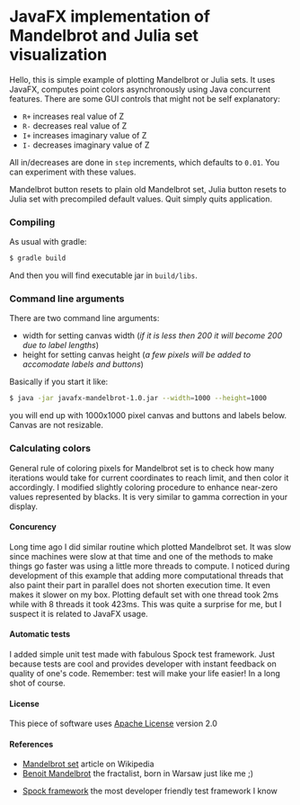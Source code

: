 # JavaFX implementation of Mandelbrot and Julia set visualization

Hello, this is simple example of plotting Mandelbrot or Julia sets. It uses JavaFX, computes point colors asynchronously using Java concurrent features. There are some GUI controls that might not be self explanatory:

- `R+` increases real value of Z
- `R-` decreases real value of Z
- `I+` increases imaginary value of Z
- `I-` decreases imaginary value of Z

All in/decreases are done in `step` increments, which defaults to `0.01`. You can experiment with these values.

Mandelbrot button resets to plain old Mandelbrot set, Julia button resets to Julia set with precompiled default values. Quit simply quits application.

### Compiling

As usual with gradle:
```bash
$ gradle build
````
And then you will find executable jar in `build/libs`.

### Command line arguments

There are two command line arguments:

* width for setting canvas width (*if it is less then 200 it will become 200 due to label lengths*)
* height for setting canvas height (*a few pixels will be added to accomodate labels and buttons*)

Basically if you start it like:
```bash
$ java -jar javafx-mandelbrot-1.0.jar --width=1000 --height=1000
```
you will end up with 1000x1000 pixel canvas and buttons and labels below. Canvas are not resizable.

### Calculating colors

General rule of coloring pixels for Mandelbrot set is to check how many iterations would take for current coordinates to reach limit, and then color it accordingly. I modified slightly coloring procedure to enhance near-zero values represented by blacks. It is very similar to gamma correction in your display.

#### Concurency

Long time ago I did similar routine which plotted Mandelbrot set. It was slow since machines were slow at that time and one of the methods to make things go faster was using a little more threads to compute. I noticed during development of this example that adding more computational threads that also paint their part in parallel does not shorten execution time. It even makes it slower on my box. Plotting default set with one thread took 2ms while with 8 threads it took 423ms. This was quite a surprise for me, but I suspect it is related to JavaFX usage.

#### Automatic tests

I added simple unit test made with fabulous Spock test framework. Just because tests are cool and provides developer with instant feedback on quality of one's code. Remember: test will make your life easier! In a long shot of course.

#### License

This piece of software uses [Apache License](http://www.apache.org/licenses/LICENSE-2.0 "Apache License") version 2.0

#### References

- [Mandelbrot set](https://en.wikipedia.org/wiki/Mandelbrot_set) article on Wikipedia
- [Benoit Mandelbrot](https://en.wikipedia.org/wiki/Benoit_Mandelbrot) the fractalist, born in Warsaw just like me ;)
+ [Spock framework](http://spockframework.org) the most developer friendly test framework I know
